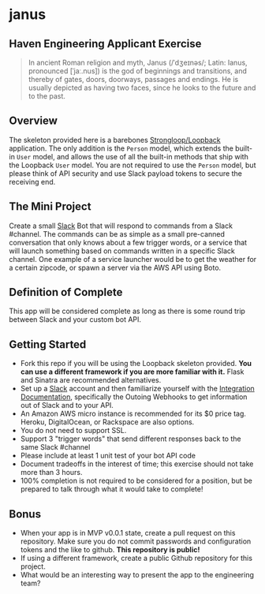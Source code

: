 # janus
## Haven Engineering Applicant Exercise
> In ancient Roman religion and myth, Janus (/ˈdʒeɪnəs/; Latin: Ianus, pronounced [ˈjaː.nus]) is the god of beginnings and transitions, and thereby of gates, doors, doorways, passages and endings. He is usually depicted as having two faces, since he looks to the future and to the past.

## Overview
The skeleton provided here is a barebones [Strongloop/Loopback](https://docs.strongloop.com/display/public/LB/Getting+started+with+LoopBack) application. The only addition is the `Person` model, which extends the built-in `User` model, and allows the use of all the built-in methods that ship with the Loopback `User` model. You are not required to use the `Person` model, but please think of API security and use Slack payload tokens to secure the receiving end.

## The Mini Project
Create a small [Slack](https://slack.com) Bot that will respond to commands from a Slack #channel. The commands can be as simple as a small pre-canned conversation that only knows about a few trigger words, or a service that will launch something based on commands written in a specific Slack channel. One example of a service launcher would be to get the weather for a certain zipcode, or spawn a server via the AWS API using Boto.

## Definition of Complete
This app will be considered complete as long as there is some round trip between Slack and your custom bot API.

## Getting Started
- Fork this repo if you will be using the Loopback skeleton provided. **You can use a different framework if you are more familiar with it.** Flask and Sinatra are recommended alternatives.
- Set up a [Slack](https://slack.com) account and then familiarize yourself with the [Integration Documentation](https://slack.com/integrations), specifically the Outoing Webhooks to get information out of Slack and to your API.
- An Amazon AWS micro instance is recommended for its $0 price tag. Heroku, DigitalOcean, or Rackspace are also options.
- You do not need to support SSL.
- Support 3 "trigger words" that send different responses back to the same Slack #channel
- Please include at least 1 unit test of your bot API code
- Document tradeoffs in the interest of time; this exercise should not take more than 3 hours.
- 100% completion is not required to be considered for a position, but be prepared to talk through what it would take to complete!

## Bonus
- When your app is in MVP v0.0.1 state, create a pull request on this repository. Make sure you do not commit passwords and configuration tokens and the like to github. **This repository is public!**
- If using a different framework, create a public Github repository for this project.
- What would be an interesting way to present the app to the engineering team?
